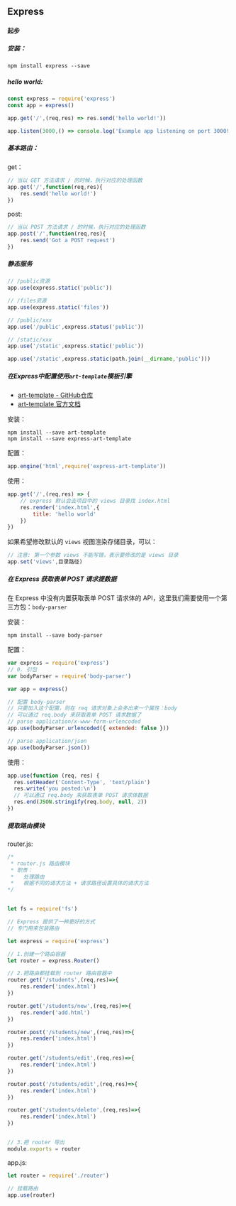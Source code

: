 ## Express

#### 起步

##### 安装：

``` shell
npm install express --save
```

##### hello world:

```javascript
const express = require('express')
const app = express()

app.get('/',(req,res) => res.send('hello world!'))

app.listen(3000,() => console.log('Example app listening on port 3000!'))
```

##### 基本路由：

get：

```javascript
// 当以 GET 方法请求 / 的时候，执行对应的处理函数
app.get('/',function(req,res){
    res.send('hello world!')
})
```

post:

```javascript
// 当以 POST 方法请求 / 的时候，执行对应的处理函数
app.post('/',function(req,res){
    res.send('Got a POST request')
})
```

##### 静态服务

```javascript
// /public资源
app.use(express.static('public'))

// /files资源
app.use(express.static('files'))

// /public/xxx
app.use('/public',express.status('public'))

// /static/xxx
app.use('/static',express.static('public'))

app.use('/static',express.static(path.join(__dirname,'public')))
```

##### 在Express中配置使用`art-template`模板引擎

- [art-template - GitHub仓库](https://github.com/aui/art-template)
- [art-template 官方文档](https://aui.github.io/art-template/zh-cn/index.html)

安装：

```shell
npm install --save art-template
npm install --save express-art-template
```

配置：

```javascript
app.engine('html',require('express-art-template'))
```

使用：

```javascript
app.get('/',(req,res) => {
    // express 默认会去项目中的 views 目录找 index.html
	res.render('index.html',{
		title: 'hello world'
	})
})
```

如果希望修改默认的 `views` 视图渲染存储目录，可以：

```javascript
// 注意: 第一个参数 views 不能写错，表示要修改的是 views 目录
app.set('views',目录路径)
```

##### 在 Express 获取表单 POST 请求提数据

在 Express 中没有内置获取表单 POST 请求体的 API，这里我们需要使用一个第三方包：`body-parser`

安装：

```shell
npm install --save body-parser
```

配置：

```javascript
var express = require('express')
// 0. 引包
var bodyParser = require('body-parser')

var app = express()

// 配置 body-parser
// 只要加入这个配置，则在 req 请求对象上会多出来一个属性：body
// 可以通过 req.body 来获取表单 POST 请求数据了
// parse application/x-www-form-urlencoded
app.use(bodyParser.urlencoded({ extended: false }))

// parse application/json
app.use(bodyParser.json())
```

使用：

```javascript
app.use(function (req, res) {
  res.setHeader('Content-Type', 'text/plain')
  res.write('you posted:\n')
  // 可以通过 req.body 来获取表单 POST 请求体数据
  res.end(JSON.stringify(req.body, null, 2))
})
```

##### 提取路由模块

router.js:

```javascript
/*
 * router.js 路由模块
 * 职责：
 * 	 处理路由
 * 	 根据不同的请求方法 + 请求路径设置具体的请求方法
*/


let fs = require('fs')

// Express 提供了一种更好的方式
// 专门用来包装路由

let express = require('express')

// 1.创建一个路由容器
let router = express.Router()

// 2.把路由都挂载到 router 路由容器中
router.get('/students',(req,res)=>{
	res.render('index.html')
})

router.get('/students/new',(req,res)=>{
	res.render('add.html')
})

router.post('/students/new',(req,res)=>{
	res.render('index.html')
})

router.get('/students/edit',(req,res)=>{
	res.render('index.html')
})

router.post('/students/edit',(req,res)=>{
	res.render('index.html')
})

router.get('/students/delete',(req,res)=>{
	res.render('index.html')
})


// 3.把 router 导出
module.exports = router
```

app.js:

```javascript
let router = require('./router')

// 挂载路由
app.use(router)
```

##### 
